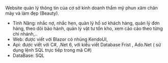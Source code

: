 Website quản lý thông tin của cơ sở kinh doanh thẩm mỹ phun xăm chân mày và làm đẹp (Beauty).
- Tính Năng: nhắc nợ, nhắc hẹn, quản lý hồ sơ khách hàng, quản lý đơn hàng, theo dõi bảo hành, quản lý vật tư tồn kho, xem cáo cáo theo từng chi nhánh,..
- Web: được viết với Blazor có nhúng KendoUI, 
- Api: được viết với C#, .Net 6, với kiểu viết Database Frist , Ado.Net ( sử dụng lệnh SQL trực tiếp trong mã C#)
- DataBase: SQL

